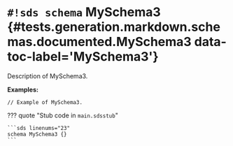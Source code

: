 # `#!sds schema` MySchema3 {#tests.generation.markdown.schemas.documented.MySchema3 data-toc-label='MySchema3'}

Description of MySchema3.

**Examples:**

```sds hl_lines="1"
// Example of MySchema3.
```

??? quote "Stub code in `main.sdsstub`"

    ```sds linenums="23"
    schema MySchema3 {}
    ```
